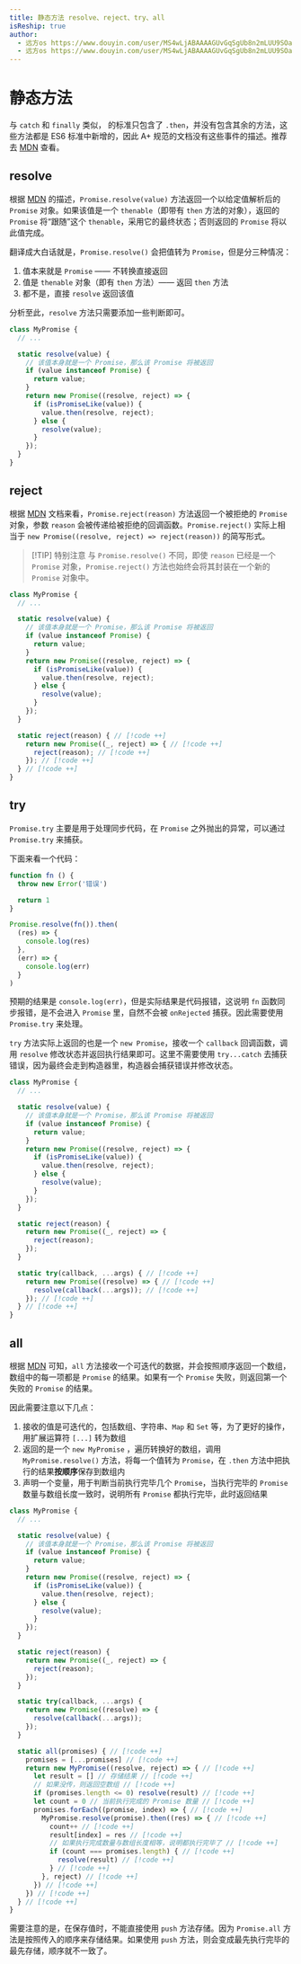 ```yaml
---
title: 静态方法 resolve、reject、try、all
isReship: true
author:
  - 远方os https://www.douyin.com/user/MS4wLjABAAAAGUvGqSgUb8n2mLUU9SOa5wmdZy-Sj5_FUt-DK5Iu6PpxO1QgrJ1_vXy6ikzz_Q4h?modal_id=7441582488595483939
  - 远方os https://www.douyin.com/user/MS4wLjABAAAAGUvGqSgUb8n2mLUU9SOa5wmdZy-Sj5_FUt-DK5Iu6PpxO1QgrJ1_vXy6ikzz_Q4h?modal_id=7447140062283762955
---
```


# 静态方法

与 `catch` 和 `finally` 类似，<SPW text="Promise A+" /> 的标准只包含了 `.then`，并没有包含其余的方法，这些方法都是 ES6 标准中新增的，因此 A+ 规范的文档没有这些事件的描述。推荐去 [MDN](https://developer.mozilla.org/zh-CN/docs/Web/JavaScript/Reference/Global_Objects/Promise/resolve) 查看。

## resolve

根据 [MDN](https://developer.mozilla.org/zh-CN/docs/Web/JavaScript/Reference/Global_Objects/Promise/resolve) 的描述，`Promise.resolve(value)` 方法返回一个以给定值解析后的 `Promise` 对象。如果该值是一个 `thenable`（即带有 `then` 方法的对象），返回的 `Promise` 将“跟随”这个 `thenable`，采用它的最终状态；否则返回的 `Promise` 将以此值完成。

翻译成大白话就是，`Promise.resolve()` 会把值转为 `Promise`，但是分三种情况：
1. 值本来就是 `Promise` —— 不转换直接返回
2. 值是 `thenable` 对象（即有 `then` 方法）—— 返回 `then` 方法
3. 都不是，直接 `resolve` 返回该值

分析至此，`resolve` 方法只需要添加一些判断即可。

```js
class MyPromise {
  // ...

  static resolve(value) {
    // 该值本身就是一个 Promise，那么该 Promise 将被返回
    if (value instanceof Promise) {
      return value;
    }
    return new Promise((resolve, reject) => {
      if (isPromiseLike(value)) {
        value.then(resolve, reject);
      } else {
        resolve(value);
      }
    });
  }
}
```

## reject

根据 [MDN](https://developer.mozilla.org/zh-CN/docs/Web/JavaScript/Reference/Global_Objects/Promise/reject) 文档来看，`Promise.reject(reason)` 方法返回一个被拒绝的 `Promise` 对象，参数 `reason` 会被传递给被拒绝的回调函数。`Promise.reject()` 实际上相当于 `new Promise((resolve, reject) => reject(reason))` 的简写形式。

> [!TIP] 特别注意
> 与 `Promise.resolve()` 不同，即使 `reason` 已经是一个 `Promise` 对象，`Promise.reject()` 方法也始终会将其封装在一个新的 `Promise` 对象中。

```js
class MyPromise {
  // ...

  static resolve(value) {
    // 该值本身就是一个 Promise，那么该 Promise 将被返回
    if (value instanceof Promise) {
      return value;
    }
    return new Promise((resolve, reject) => {
      if (isPromiseLike(value)) {
        value.then(resolve, reject);
      } else {
        resolve(value);
      }
    });
  }

  static reject(reason) { // [!code ++]
    return new Promise((_, reject) => { // [!code ++]
      reject(reason); // [!code ++]
    }); // [!code ++]
  } // [!code ++]
}
```

## try

`Promise.try` 主要是用于处理同步代码，在 `Promise` 之外抛出的异常，可以通过 `Promise.try` 来捕获。

下面来看一个代码：

```js
function fn () {
  throw new Error('错误')

  return 1
}

Promise.resolve(fn()).then(
  (res) => {
    console.log(res)
  },
  (err) => {
    console.log(err)
  }
)
```

预期的结果是 `console.log(err)`，但是实际结果是代码报错，这说明 `fn` 函数同步报错，是不会进入 `Promise` 里，自然不会被 `onRejected` 捕获。因此需要使用 `Promise.try` 来处理。

`try` 方法实际上返回的也是一个 `new Promise`，接收一个 `callback` 回调函数，调用 `resolve` 修改状态并返回执行结果即可。这里不需要使用 `try...catch` 去捕获错误，因为最终会走到构造器里，构造器会捕获错误并修改状态。

```js
class MyPromise {
  // ...

  static resolve(value) {
    // 该值本身就是一个 Promise，那么该 Promise 将被返回
    if (value instanceof Promise) {
      return value;
    }
    return new Promise((resolve, reject) => {
      if (isPromiseLike(value)) {
        value.then(resolve, reject);
      } else {
        resolve(value);
      }
    });
  }

  static reject(reason) {
    return new Promise((_, reject) => {
      reject(reason);
    });
  }

  static try(callback, ...args) { // [!code ++]
    return new Promise((resolve) => { // [!code ++]
      resolve(callback(...args)); // [!code ++]
    }); // [!code ++]
  } // [!code ++]
}
```

## all

根据 [MDN](https://developer.mozilla.org/zh-CN/docs/Web/JavaScript/Reference/Global_Objects/Promise/all) 可知，`all` 方法接收一个可迭代的数据，并会按照顺序返回一个数组，数组中的每一项都是 `Promise` 的结果。如果有一个 `Promise` 失败，则返回第一个失败的 `Promise` 的结果。

因此需要注意以下几点：
1. 接收的值是可迭代的，包括数组、字符串、`Map` 和 `Set` 等，为了更好的操作，用扩展运算符 `[...]` 转为数组
2. 返回的是一个 `new MyPromise` ，遍历转换好的数组，调用 `MyPromise.resolve()` 方法，将每一个值转为 `Promise`，在 `.then` 方法中把执行的结果**按顺序**保存到数组内
3. 声明一个变量，用于判断当前执行完毕几个 `Promise`，当执行完毕的 `Promise` 数量与数组长度一致时，说明所有 `Promise` 都执行完毕，此时返回结果

```js
class MyPromise {
  // ...

  static resolve(value) {
    // 该值本身就是一个 Promise，那么该 Promise 将被返回
    if (value instanceof Promise) {
      return value;
    }
    return new Promise((resolve, reject) => {
      if (isPromiseLike(value)) {
        value.then(resolve, reject);
      } else {
        resolve(value);
      }
    });
  }

  static reject(reason) {
    return new Promise((_, reject) => {
      reject(reason);
    });
  }

  static try(callback, ...args) {
    return new Promise((resolve) => {
      resolve(callback(...args));
    });
  }

  static all(promises) { // [!code ++]
    promises = [...promises] // [!code ++]
    return new MyPromise((resolve, reject) => { // [!code ++]
      let result = [] // 存储结果 // [!code ++]
      // 如果没传，则返回空数组 // [!code ++]
      if (promises.length <= 0) resolve(result) // [!code ++]
      let count = 0 // 当前执行完成的 Promise 数量 // [!code ++]
      promises.forEach((promise, index) => { // [!code ++]
        MyPromise.resolve(promise).then((res) => { // [!code ++]
          count++ // [!code ++]
          result[index] = res // [!code ++]
          // 如果执行完成数量与数组长度相等，说明都执行完毕了 // [!code ++]
          if (count === promises.length) { // [!code ++]
            resolve(result) // [!code ++]
          } // [!code ++]
        }, reject) // [!code ++]
      }) // [!code ++]
    }) // [!code ++]
  } // [!code ++]
}
```

需要注意的是，在保存值时，不能直接使用 `push` 方法存储。因为 `Promise.all` 方法是按照传入的顺序来存储结果。如果使用 `push` 方法，则会变成最先执行完毕的最先存储，顺序就不一致了。